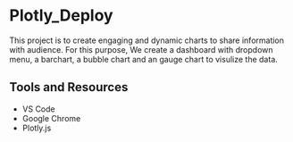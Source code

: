 # Plotly_Deploy

This project is to create engaging and dynamic charts to share information with audience. For this purpose, We create a dashboard with dropdown menu, a barchart, a bubble chart and an gauge chart to visulize the data.

## Tools and Resources
- VS Code
- Google Chrome
- Plotly.js
